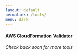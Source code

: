 ```yaml
---
layout: default
permalink: /tools/
menu: dark
---
```


#### [AWS CloudFormation Validator](/aws-cf-validator/) 

*Check back soon for more tools*
